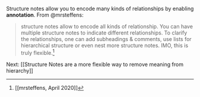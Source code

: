 Structure notes allow you to encode many kinds of relationships by enabling **annotation**. From @mrsteffens:
> structure notes allow to encode all kinds of relationship. You can have multiple structure notes to indicate different relationships. To clarify the relationships, one can add subheadings & comments, use lists for hierarchical structure or even nest more structure notes. IMO, this is truly flexible.[^1]

[^1]: [[mrsteffens, April 2020]]

Next: [[Structure Notes are a more flexible way to remove meaning from hierarchy]]